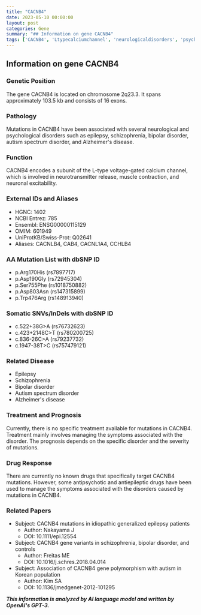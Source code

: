 ```yaml
---
title: "CACNB4"
date: 2023-05-10 00:00:00
layout: post
categories: Gene
summary: "## Information on gene CACNB4"
tags: ['CACNB4', 'Ltypecalciumchannel', 'neurologicaldisorders', 'psychologicaldisorders', 'mutations', 'treatment', 'drugresponse', 'geneticinformationanalyst']
---
```


## Information on gene CACNB4

### Genetic Position
The gene CACNB4 is located on chromosome 2q23.3. It spans approximately 103.5 kb and consists of 16 exons.

### Pathology
Mutations in CACNB4 have been associated with several neurological and psychological disorders such as epilepsy, schizophrenia, bipolar disorder, autism spectrum disorder, and Alzheimer's disease.

### Function
CACNB4 encodes a subunit of the L-type voltage-gated calcium channel, which is involved in neurotransmitter release, muscle contraction, and neuronal excitability.

### External IDs and Aliases
- HGNC: 1402
- NCBI Entrez: 785
- Ensembl: ENSG00000115129
- OMIM: 601949
- UniProtKB/Swiss-Prot: Q02641
- Aliases: CACNLB4, CAB4, CACNL1A4, CCHLB4

### AA Mutation List with dbSNP ID
- p.Arg170His (rs7897717)
- p.Asp190Gly (rs72945304)
- p.Ser755Phe (rs1018750882)
- p.Asp803Asn (rs147315899)
- p.Trp476Arg (rs148913940)

### Somatic SNVs/InDels with dbSNP ID
- c.522+38G>A (rs76732623)
- c.423+2148C>T (rs780200725)
- c.836-26C>A (rs79237732)
- c.1947-38T>C (rs757479121)

### Related Disease
- Epilepsy
- Schizophrenia
- Bipolar disorder
- Autism spectrum disorder
- Alzheimer's disease

### Treatment and Prognosis
Currently, there is no specific treatment available for mutations in CACNB4. Treatment mainly involves managing the symptoms associated with the disorder. The prognosis depends on the specific disorder and the severity of mutations.

### Drug Response
There are currently no known drugs that specifically target CACNB4 mutations. However, some antipsychotic and antiepileptic drugs have been used to manage the symptoms associated with the disorders caused by mutations in CACNB4.

### Related Papers
- Subject: CACNB4 mutations in idiopathic generalized epilepsy patients
  - Author: Nakayama J
  - DOI: 10.1111/epi.12554
- Subject: CACNB4 gene variants in schizophrenia, bipolar disorder, and controls
  - Author: Freitas ME
  - DOI: 10.1016/j.schres.2018.04.014 
- Subject: Association of CACNB4 gene polymorphism with autism in Korean population
  - Author: Kim SA
  - DOI: 10.1136/jmedgenet-2012-101295

**_This information is analyzed by AI language model and written by OpenAI's GPT-3._**